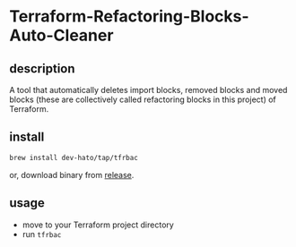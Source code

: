 # Terraform-Refactoring-Blocks-Auto-Cleaner

## description

A tool that automatically deletes import blocks, removed blocks and moved blocks (these are collectively called refactoring blocks in this project) of Terraform.

## install

```bash
brew install dev-hato/tap/tfrbac
```

or, download binary from [release](https://github.com/dev-hato/tfrbac/releases/latest).

## usage

- move to your Terraform project directory
- run `tfrbac`
